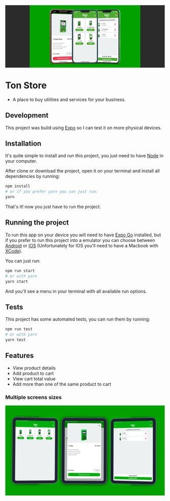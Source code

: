 <div 
    style="display: flex; justify-content: center; align-items: center; width: 100%; background-color: #2b2b2b;"
>
	<img width="350"
	    src="https://github.com/kleberfh/TonStore/blob/main/assets/demos/iphone.png?raw=true" />
</div>

# Ton Store

- A place to buy utilities and services for your business.

## Development
This project was build using [Expo](https://expo.dev) so I can test it on more physical devices.

## Installation

It's quite simple to install and run this project, you just need to have [Node](https://nodejs.org/en/) in your computer.

After clone or download the project, open it on your terminal and install all dependencies by running:
```bash
npm install
# or if you prefer yarn you can just run:
yarn
```
That's it! now you just have to run the project.

## Running the project

To run this app on your device you will need to have [Expo Go](https://expo.dev/client) installed, but if you prefer to run this project into a emulator you can choose between [Android](https://docs.expo.dev/workflow/android-studio-emulator/) or [IOS](https://docs.expo.dev/workflow/ios-simulator/) (Unfortunately for IOS you'll need to have a Macbook with [XCode](https://developer.apple.com/xcode/)).

You can just run:
```bash
npm run start
# or with yarn
yarn start
```
And you'll see a menu in your terminal with all available run options.

## Tests

This project has some automated tests, you can run them by running:
```bash
npm run test
# or with yarn
yarn test
```

## Features

- View product details
- Add product to cart
- View cart total value
- Add more than one of the same product to cart

### Multiple screens sizes

<div 
    style="display: flex; justify-content: center; align-items: center; width: 100%; background-color: #2b2b2b;"
>
<img width="100%" src="https://github.com/kleberfh/TonStore/blob/main/assets/demos/ipad.png?raw=true" />
</div>